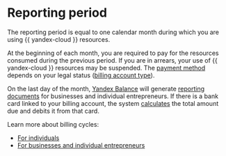 # Reporting period

The reporting period is equal to one calendar month during which you are using {{ yandex-cloud }} resources.

At the beginning of each month, you are required to pay for the resources consumed during the previous period. If you are in arrears, your use of {{ yandex-cloud }} resources may be suspended. The [payment method](../payment/index.md) depends on your legal status ([billing account type](billing-account.md#ba-types)).

On the last day of the month, [Yandex Balance](https://balance.yandex.com/) will generate [reporting documents](../payment/documents.md) for businesses and individual entrepreneurs. If there is a bank card linked to your billing account, the system [calculates](../payment/payment-methods-card-business.md#payment-amount) the total amount due and debits it from that card.

Learn more about billing cycles:
* [For individuals](../payment/billing-cycle-individual.md)
* [For businesses and individual entrepreneurs](../payment/billing-cycle-business.md)